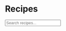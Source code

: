 <div id="recipe-search">
	<h1>Recipes</h1>
	<input type="text" id="searchInput" onkeyup="search()" placeholder="Search recipes...">
</div>

<div id="recipe">
	
</div>
<script>
	//js object to hold recipe names, images, links
	const recipes = 
	[
		{
			name: '<p>Banana Loaf / Muffins</p>', 
			image: '<img src="images/thumbnails/banana-muffin.JPG" alt="Banana Muffins">',
			link: '<a href="banana-muffins.md.html"</a>'
		},
		{
			name: '<p>Maple Bread</p>', 
			image: '<img src="images/thumbnails/bread-3.JPG" alt="Maple Bread">',
			link: '<a href="maple-bread.md.html"</a>'
		},
		{
			name: '<p>Croutons</p>', 
			image: '<img src="images/thumbnails/croutons-2.JPG" alt="Croutons">',
			link: '<a href="croutons.md.html"</a>'
		},
		{
			name: '<p>Chocolate Chip Muffins</p>', 
			image: '<img src="images/thumbnails/chocolate-chip-muffins.JPG" alt="Chocolate Chip Muffins">',
			link: '<a href="chocolate-chip-muffins.md.html"</a>'
		},
		{
			name: '<p>Pizza Dough</p>', 
			image: '<img src="images/thumbnails/pizza.JPG" alt="Pizza">',
			link: '<a href="pizza-dough.md.html"</a>'
		},
		{
			name: '<p>Kale Salad</p>', 
			image: '<img src="images/thumbnails/kale-salad.JPG" alt="Kale Salad">',
			link: '<a href="kale-salad.md.html"</a>'
		},
		{
			name: '<p>Apple Pie</p>', 
			image: '<img src="images/thumbnails/apple-pie.JPG" alt="Apple Pie">',
			link: '<a href="apple-pie.md.html"</a>'
		},
		{
			name: '<p>Cinnamon Buns</p>', 
			image: '<img src="images/thumbnails/cinnamon-buns.JPG" alt="Cinnamon Buns">',
			link: '<a href="cinnamon-buns.md.html"</a>'
		},
		{
			name: '<p>Ginger Cookies</p>', 
			image: '<img src="images/thumbnails/ginger-cookies.JPG" alt="Ginger Cookies">',
			link: '<a href="ginger-cookies.md.html"</a>'
		},
		{
			name: '<p>Brownies</p>', 
			image: '<img src="images/thumbnails/brownies.JPG" alt="Brownies">',
			link: '<a href="brownies.md.html"</a>'
		}
	];

	var box;

	//loop through recpie names, images, and links to display on page
	for (var i = 0; i < recipes.length; i++) {
		box = document.createElement('div');
		box.className = 'boxes';
		box.innerHTML = recipes[i].link + recipes[i].name + recipes[i].image;
		document.getElementById('recipe').appendChild(box);
	}

	//function to search recipes
	function search() {
		// Declare variables
		var input, filter, div, boxes, a, i, txtValue;
		input = document.getElementById('searchInput');
		filter = input.value.toUpperCase();
		div = document.getElementById("recipe");
		boxes = document.getElementsByClassName('boxes');

		// Loop through all boxesst items, and hide those who don't match the search query
		for (i = 0; i < boxes.length; i++) {
			a = boxes[i].getElementsByTagName("a")[0];
			txtValue = a.textContent || a.innerText;
			if (txtValue.toUpperCase().indexOf(filter) > -1) {
				boxes[i].style.display = "";
			} else {
				boxes[i].style.display = "none";
			}
		}
	}
</script>

